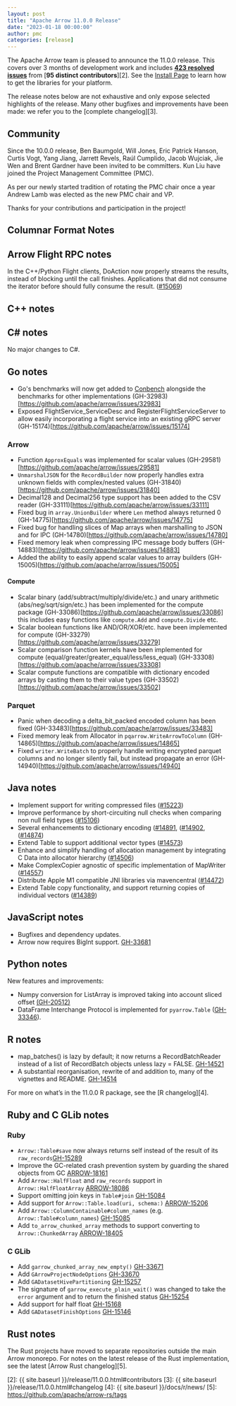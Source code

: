 ```yaml
---
layout: post
title: "Apache Arrow 11.0.0 Release"
date: "2023-01-18 00:00:00"
author: pmc
categories: [release]
---
```

<!--
{% comment %}
Licensed to the Apache Software Foundation (ASF) under one or more
contributor license agreements.  See the NOTICE file distributed with
this work for additional information regarding copyright ownership.
The ASF licenses this file to you under the Apache License, Version 2.0
(the "License"); you may not use this file except in compliance with
the License.  You may obtain a copy of the License at

http://www.apache.org/licenses/LICENSE-2.0

Unless required by applicable law or agreed to in writing, software
distributed under the License is distributed on an "AS IS" BASIS,
WITHOUT WARRANTIES OR CONDITIONS OF ANY KIND, either express or implied.
See the License for the specific language governing permissions and
limitations under the License.
{% endcomment %}
-->


The Apache Arrow team is pleased to announce the 11.0.0 release. This covers
over 3 months of development work and includes [**423 resolved issues**][1]
from [**95 distinct contributors**][2]. See the [Install Page](https://arrow.apache.org/install/)
to learn how to get the libraries for your platform.

The release notes below are not exhaustive and only expose selected highlights
of the release. Many other bugfixes and improvements have been made: we refer
you to the [complete changelog][3].

## Community

Since the 10.0.0 release, Ben Baumgold, Will Jones, Eric Patrick Hanson,
Curtis Vogt, Yang Jiang, Jarrett Revels, Raúl Cumplido, Jacob Wujciak,
Jie Wen and Brent Gardner have been invited to be committers.
Kun Liu have joined the Project Management Committee (PMC).

As per our newly started tradition of rotating the PMC chair once a year
Andrew Lamb was elected as the new PMC chair and VP.

Thanks for your contributions and participation in the project!

## Columnar Format Notes

## Arrow Flight RPC notes

In the C++/Python Flight clients, DoAction now properly streams the results, instead of blocking until the call finishes. Applications that did not consume the iterator before should fully consume the result. ([#15069](https://github.com/apache/arrow/issues/15069))

## C++ notes

## C# notes

No major changes to C#.

## Go notes
* Go's benchmarks will now get added to [Conbench](https://conbench.ursa.dev) alongside the benchmarks for other implementations (GH-32983)[https://github.com/apache/arrow/issues/32983]
* Exposed FlightService_ServiceDesc and RegisterFlightServiceServer to allow easily incorporating a flight service into an existing gRPC server (GH-15174)[https://github.com/apache/arrow/issues/15174]

### Arrow
* Function `ApproxEquals` was implemented for scalar values (GH-29581)[https://github.com/apache/arrow/issues/29581]
* `UnmarshalJSON` for the `RecordBuilder` now properly handles extra unknown fields with complex/nested values (GH-31840)[https://github.com/apache/arrow/issues/31840]
* Decimal128 and Decimal256 type support has been added to the CSV reader (GH-33111)[https://github.com/apache/arrow/issues/33111]
* Fixed bug in `array.UnionBuilder` where `Len` method always returned 0 (GH-14775)[https://github.com/apache/arrow/issues/14775]
* Fixed bug for handling slices of Map arrays when marshalling to JSON and for IPC (GH-14780)[https://github.com/apache/arrow/issues/14780]
* Fixed memory leak when compressing IPC message body buffers (GH-14883)[https://github.com/apache/arrow/issues/14883]
* Added the ability to easily append scalar values to array builders (GH-15005)[https://github.com/apache/arrow/issues/15005]

#### Compute
* Scalar binary (add/subtract/multiply/divide/etc.) and unary arithmetic (abs/neg/sqrt/sign/etc.) has been implemented for the compute package  (GH-33086)[https://github.com/apache/arrow/issues/33086] this includes easy functions like `compute.Add` and `compute.Divide` etc.
* Scalar boolean functions like AND/OR/XOR/etc. have been implemented for compute (GH-33279)[https://github.com/apache/arrow/issues/33279]
* Scalar comparison function kernels have been implemented for compute (equal/greater/greater_equal/less/less_equal) (GH-33308)[https://github.com/apache/arrow/issues/33308]
* Scalar compute functions are compatible with dictionary encoded arrays by casting them to their value types (GH-33502)[https://github.com/apache/arrow/issues/33502]

### Parquet
* Panic when decoding a delta_bit_packed encoded column has been fixed (GH-33483)[https://github.com/apache/arrow/issues/33483]
* Fixed memory leak from Allocator in `pqarrow.WriteArrowToColumn` (GH-14865)[https://github.com/apache/arrow/issues/14865]
* Fixed `writer.WriteBatch` to properly handle writing encrypted parquet columns and no longer silently fail, but instead propagate an error (GH-14940)[https://github.com/apache/arrow/issues/14940]

## Java notes
* Implement support for writing compressed files ([#15223](https://github.com/apache/arrow/pull/15223))
* Improve performance by short-circuiting null checks when comparing non null field types ([#15106](https://github.com/apache/arrow/pull/15106))
* Several enhancements to dictionary encoding ([#14891](https://github.com/apache/arrow/pull/14891), ([#14902](https://github.com/apache/arrow/pull/14902), ([#14874](https://github.com/apache/arrow/pull/14874))
* Extend Table to support additional vector types ([#14573](https://github.com/apache/arrow/pull/14573))
* Enhance and simplify handling of allocation management by integrating C Data into allocator hierarchy ([#14506](https://github.com/apache/arrow/pull/14506))  
* Make ComplexCopier agnostic of specific implementation of MapWriter ([#14557](https://github.com/apache/arrow/pull/14557))
* Distribute Apple M1 compatible JNI libraries via mavencentral ([#14472](https://github.com/apache/arrow/pull/14472))
* Extend Table copy functionality, and support returning copies of individual vectors ([#14389](https://github.com/apache/arrow/pull/14389))

## JavaScript notes

* Bugfixes and dependency updates.
* Arrow now requires BigInt support. [GH-33681](https://github.com/apache/arrow/pull/33682)

## Python notes

New features and improvements:

* Numpy conversion for ListArray is improved taking into account sliced offset [(GH-20512)](https://github.com/apache/arrow/issues/20512)
* DataFrame Interchange Protocol is implemented for ``pyarrow.Table`` ([GH-33346](https://github.com/apache/arrow/issues/33346)).

## R notes
* map_batches() is lazy by default; it now returns a RecordBatchReader instead of a list of RecordBatch objects unless lazy = FALSE. [GH-14521](https://github.com/apache/arrow/issues/14521)
* A substantial reorganisation, rewrite of and addition to, many of the vignettes and README. [GH-14514](https://github.com/apache/arrow/issues/14514)

For more on what’s in the 11.0.0 R package, see the [R changelog][4].

## Ruby and C GLib notes

### Ruby

* `Arrow::Table#save` now always returns self instead of the result of its `raw_records`[GH-15289](https://github.com/apache/arrow/issues/15289)
* Improve the GC-related crash prevention system by guarding the shared objects from GC [ARROW-18161](https://issues.apache.org/jira/browse/ARROW-18161)
* Add `Arrow::HalfFloat` and `raw_records` support in `Arrow::HalfFloatArray` [ARROW-18086](https://issues.apache.org/jira/browse/ARROW-18086)
* Support omitting join keys in `Table#join` [GH-15084](https://github.com/apache/arrow/issues/15084)
* Add support for `Arrow::Table.load(uri, schema:)` [ARROW-15206](https://issues.apache.org/jira/browse/ARROW-15206)
* Add `Arrow::ColumnContainable#column_names` (e.g. `Arrow::Table#column_names`) [GH-15085](https://github.com/apache/arrow/issues/15085)
* Add `to_arrow_chunked_array` methods to support converting to `Arrow::ChunkedArray` [ARROW-18405](https://issues.apache.org/jira/browse/ARROW-18405)

### C GLib

* Add `garrow_chunked_array_new_empty()` [GH-33671](https://github.com/apache/arrow/issues/33671)
* Add `GArrowProjectNodeOptions` [GH-33670](https://github.com/apache/arrow/issues/33670)
* Add `GADatasetHivePartitioning` [GH-15257](https://github.com/apache/arrow/issues/15257)
* The signature of `garrow_execute_plain_wait()` was changed to take the `error` argument and to return the finished status [GH-15254](https://github.com/apache/arrow/issues/15254)
* Add support for half float [GH-15168](https://github.com/apache/arrow/issues/15168)
* Add `GADatasetFinishOptions` [GH-15146](https://github.com/apache/arrow/issues/15146)

## Rust notes

The Rust projects have moved to separate repositories outside the
main Arrow monorepo. For notes on the latest release of the Rust
implementation, see the latest [Arrow Rust changelog][5].

[1]: https://github.com/apache/arrow/milestone/1?closed=1
[2]: {{ site.baseurl }}/release/11.0.0.html#contributors
[3]: {{ site.baseurl }}/release/11.0.0.html#changelog
[4]: {{ site.baseurl }}/docs/r/news/
[5]: https://github.com/apache/arrow-rs/tags